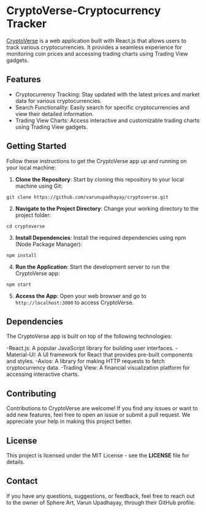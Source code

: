 # CryptoVerse-Cryptocurrency Tracker

[CryptoVerse](https://varunupadhayay.github.io/cryptoverse/) is a web application built with React.js that allows users to track various cryptocurrencies. It provides a seamless experience for monitoring coin prices and accessing trading charts using Trading View gadgets.

## Features

- Cryptocurrency Tracking: Stay updated with the latest prices and market data for various cryptocurrencies.
- Search Functionality: Easily search for specific cryptocurrencies and view their detailed information.
- Trading View Charts: Access interactive and customizable trading charts using Trading View gadgets.

## Getting Started

Follow these instructions to get the CryptoVerse app up and running on your local machine:

1. **Clone the Repository**: Start by cloning this repository to your local machine using Git:
   
```git clone https://github.com/varunupadhayay/cryptoverse.git```

2. **Navigate to the Project Directory**: Change your working directory to the project folder:

```cd cryptoverse```

3. **Install Dependencies**: Install the required dependencies using npm (Node Package Manager):

```npm install```

4. **Run the Application**: Start the development server to run the CryptoVerse app:

```npm start```

5. **Access the App**: Open your web browser and go to `http://localhost:3000` to access CryptoVerse.

## Dependencies

The CryptoVerse app is built on top of the following technologies:

-React.js: A popular JavaScript library for building user interfaces.
-Material-UI: A UI framework for React that provides pre-built components and styles.
-Axios: A library for making HTTP requests to fetch cryptocurrency data.
-Trading View: A financial visualization platform for accessing interactive charts.

## Contributing

Contributions to CryptoVerse are welcome! If you find any issues or want to add new features, feel free to open an issue or submit a pull request. We appreciate your help in making this project better.

## License

This project is licensed under the MIT License - see the **LICENSE** file for details.

## Contact

If you have any questions, suggestions, or feedback, feel free to reach out to the owner of Sphere Art, Varun Upadhayay, through their GitHub profile.




